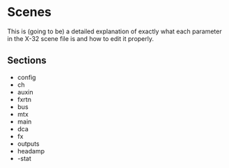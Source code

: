 # Scenes
This is (going to be) a detailed explanation of exactly what each parameter in the X-32 scene file is and how to edit it properly.

## Sections
- config
- ch
- auxin
- fxrtn
- bus
- mtx
- main
- dca
- fx
- outputs
- headamp
- -stat
